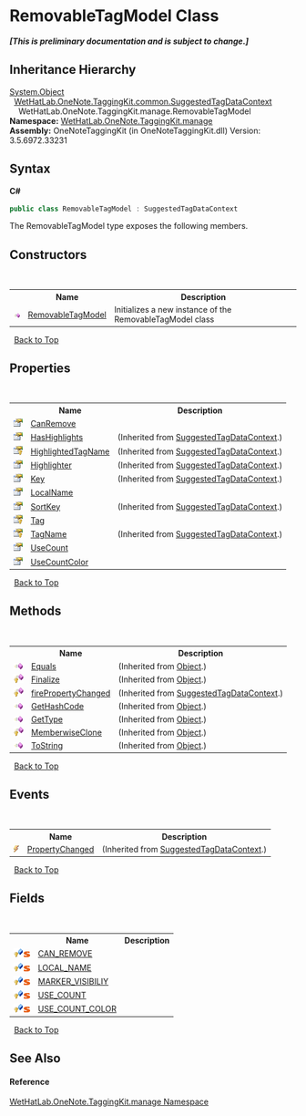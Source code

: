 # RemovableTagModel Class
 _**\[This is preliminary documentation and is subject to change.\]**_


## Inheritance Hierarchy
<a href="http://msdn2.microsoft.com/en-us/library/e5kfa45b" target="_blank">System.Object</a><br />&nbsp;&nbsp;<a href="fc433c94-8fb7-e877-217c-2bcf31c00339">WetHatLab.OneNote.TaggingKit.common.SuggestedTagDataContext</a><br />&nbsp;&nbsp;&nbsp;&nbsp;WetHatLab.OneNote.TaggingKit.manage.RemovableTagModel<br />
**Namespace:**&nbsp;<a href="6c09c3a7-2ecd-33d5-2ed0-acefd996500f">WetHatLab.OneNote.TaggingKit.manage</a><br />**Assembly:**&nbsp;OneNoteTaggingKit (in OneNoteTaggingKit.dll) Version: 3.5.6972.33231

## Syntax

**C#**<br />
``` C#
public class RemovableTagModel : SuggestedTagDataContext
```

The RemovableTagModel type exposes the following members.


## Constructors
&nbsp;<table><tr><th></th><th>Name</th><th>Description</th></tr><tr><td>![Public method](media/pubmethod.gif "Public method")</td><td><a href="5235a1df-2564-7acd-7bf3-912397a924a9">RemovableTagModel</a></td><td>
Initializes a new instance of the RemovableTagModel class</td></tr></table>&nbsp;
<a href="#removabletagmodel-class">Back to Top</a>

## Properties
&nbsp;<table><tr><th></th><th>Name</th><th>Description</th></tr><tr><td>![Public property](media/pubproperty.gif "Public property")</td><td><a href="5cfc131f-3df4-9535-21fa-d17745787ad7">CanRemove</a></td><td /></tr><tr><td>![Public property](media/pubproperty.gif "Public property")</td><td><a href="d2650e51-f6f6-1af5-8400-e7aa12223097">HasHighlights</a></td><td> (Inherited from <a href="fc433c94-8fb7-e877-217c-2bcf31c00339">SuggestedTagDataContext</a>.)</td></tr><tr><td>![Protected property](media/protproperty.gif "Protected property")</td><td><a href="8b6d9444-c7e9-e673-7bb8-8ff5f63f7226">HighlightedTagName</a></td><td> (Inherited from <a href="fc433c94-8fb7-e877-217c-2bcf31c00339">SuggestedTagDataContext</a>.)</td></tr><tr><td>![Public property](media/pubproperty.gif "Public property")</td><td><a href="c9b07260-331a-8f63-d120-26e3604c9662">Highlighter</a></td><td> (Inherited from <a href="fc433c94-8fb7-e877-217c-2bcf31c00339">SuggestedTagDataContext</a>.)</td></tr><tr><td>![Public property](media/pubproperty.gif "Public property")</td><td><a href="3d100a09-3b36-492c-a8fb-7c93fd3a97f5">Key</a></td><td> (Inherited from <a href="fc433c94-8fb7-e877-217c-2bcf31c00339">SuggestedTagDataContext</a>.)</td></tr><tr><td>![Public property](media/pubproperty.gif "Public property")</td><td><a href="ecdd57d2-f93d-815e-3b09-01670bed67c3">LocalName</a></td><td /></tr><tr><td>![Public property](media/pubproperty.gif "Public property")</td><td><a href="354a04fb-11c5-b386-8676-4a5f156e8554">SortKey</a></td><td> (Inherited from <a href="fc433c94-8fb7-e877-217c-2bcf31c00339">SuggestedTagDataContext</a>.)</td></tr><tr><td>![Protected property](media/protproperty.gif "Protected property")</td><td><a href="f13dd952-ee76-bf63-e6ca-abc238060d35">Tag</a></td><td /></tr><tr><td>![Protected property](media/protproperty.gif "Protected property")</td><td><a href="0ab61a62-1ee3-ae78-9fc0-3f413a699534">TagName</a></td><td> (Inherited from <a href="fc433c94-8fb7-e877-217c-2bcf31c00339">SuggestedTagDataContext</a>.)</td></tr><tr><td>![Public property](media/pubproperty.gif "Public property")</td><td><a href="795e5c87-fcf0-59bc-725c-d489a3892dff">UseCount</a></td><td /></tr><tr><td>![Public property](media/pubproperty.gif "Public property")</td><td><a href="5e1dc59b-3a9d-e275-970d-f20188539b36">UseCountColor</a></td><td /></tr></table>&nbsp;
<a href="#removabletagmodel-class">Back to Top</a>

## Methods
&nbsp;<table><tr><th></th><th>Name</th><th>Description</th></tr><tr><td>![Public method](media/pubmethod.gif "Public method")</td><td><a href="http://msdn2.microsoft.com/en-us/library/bsc2ak47" target="_blank">Equals</a></td><td> (Inherited from <a href="http://msdn2.microsoft.com/en-us/library/e5kfa45b" target="_blank">Object</a>.)</td></tr><tr><td>![Protected method](media/protmethod.gif "Protected method")</td><td><a href="http://msdn2.microsoft.com/en-us/library/4k87zsw7" target="_blank">Finalize</a></td><td> (Inherited from <a href="http://msdn2.microsoft.com/en-us/library/e5kfa45b" target="_blank">Object</a>.)</td></tr><tr><td>![Protected method](media/protmethod.gif "Protected method")</td><td><a href="73cab1d0-b594-f2c1-f800-1bae260f2de9">firePropertyChanged</a></td><td> (Inherited from <a href="fc433c94-8fb7-e877-217c-2bcf31c00339">SuggestedTagDataContext</a>.)</td></tr><tr><td>![Public method](media/pubmethod.gif "Public method")</td><td><a href="http://msdn2.microsoft.com/en-us/library/zdee4b3y" target="_blank">GetHashCode</a></td><td> (Inherited from <a href="http://msdn2.microsoft.com/en-us/library/e5kfa45b" target="_blank">Object</a>.)</td></tr><tr><td>![Public method](media/pubmethod.gif "Public method")</td><td><a href="http://msdn2.microsoft.com/en-us/library/dfwy45w9" target="_blank">GetType</a></td><td> (Inherited from <a href="http://msdn2.microsoft.com/en-us/library/e5kfa45b" target="_blank">Object</a>.)</td></tr><tr><td>![Protected method](media/protmethod.gif "Protected method")</td><td><a href="http://msdn2.microsoft.com/en-us/library/57ctke0a" target="_blank">MemberwiseClone</a></td><td> (Inherited from <a href="http://msdn2.microsoft.com/en-us/library/e5kfa45b" target="_blank">Object</a>.)</td></tr><tr><td>![Public method](media/pubmethod.gif "Public method")</td><td><a href="http://msdn2.microsoft.com/en-us/library/7bxwbwt2" target="_blank">ToString</a></td><td> (Inherited from <a href="http://msdn2.microsoft.com/en-us/library/e5kfa45b" target="_blank">Object</a>.)</td></tr></table>&nbsp;
<a href="#removabletagmodel-class">Back to Top</a>

## Events
&nbsp;<table><tr><th></th><th>Name</th><th>Description</th></tr><tr><td>![Public event](media/pubevent.gif "Public event")</td><td><a href="3e2dfcff-6656-e61a-cfd1-8a846b917edf">PropertyChanged</a></td><td> (Inherited from <a href="fc433c94-8fb7-e877-217c-2bcf31c00339">SuggestedTagDataContext</a>.)</td></tr></table>&nbsp;
<a href="#removabletagmodel-class">Back to Top</a>

## Fields
&nbsp;<table><tr><th></th><th>Name</th><th>Description</th></tr><tr><td>![Protected field](media/protfield.gif "Protected field")![Static member](media/static.gif "Static member")</td><td><a href="fe9da3f9-ead0-c8d3-36ca-44ddb31be028">CAN_REMOVE</a></td><td /></tr><tr><td>![Protected field](media/protfield.gif "Protected field")![Static member](media/static.gif "Static member")</td><td><a href="0dbd218f-a525-15af-6a58-5009127278e0">LOCAL_NAME</a></td><td /></tr><tr><td>![Protected field](media/protfield.gif "Protected field")![Static member](media/static.gif "Static member")</td><td><a href="52e717c8-caac-4aa8-9482-dcdd2380ab83">MARKER_VISIBILIY</a></td><td /></tr><tr><td>![Protected field](media/protfield.gif "Protected field")![Static member](media/static.gif "Static member")</td><td><a href="637ea74d-d6d6-dfc1-d759-2ad83f9ed5af">USE_COUNT</a></td><td /></tr><tr><td>![Protected field](media/protfield.gif "Protected field")![Static member](media/static.gif "Static member")</td><td><a href="6da4d067-78e9-1b2b-6ca6-d0afe7e4594d">USE_COUNT_COLOR</a></td><td /></tr></table>&nbsp;
<a href="#removabletagmodel-class">Back to Top</a>

## See Also


#### Reference
<a href="6c09c3a7-2ecd-33d5-2ed0-acefd996500f">WetHatLab.OneNote.TaggingKit.manage Namespace</a><br />